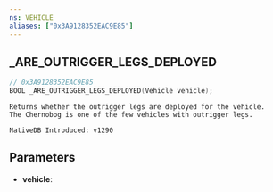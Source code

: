 ```yaml
---
ns: VEHICLE
aliases: ["0x3A9128352EAC9E85"]
---
```

## _ARE_OUTRIGGER_LEGS_DEPLOYED

```c
// 0x3A9128352EAC9E85
BOOL _ARE_OUTRIGGER_LEGS_DEPLOYED(Vehicle vehicle);
```

```
Returns whether the outrigger legs are deployed for the vehicle.
The Chernobog is one of the few vehicles with outrigger legs.

NativeDB Introduced: v1290
```

## Parameters
* **vehicle**:

